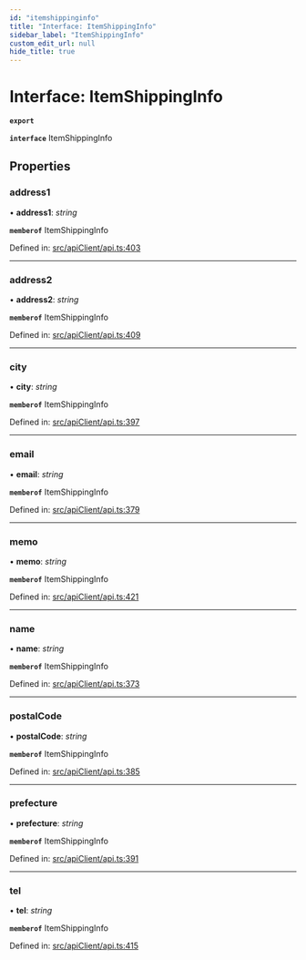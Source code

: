 ```yaml
---
id: "itemshippinginfo"
title: "Interface: ItemShippingInfo"
sidebar_label: "ItemShippingInfo"
custom_edit_url: null
hide_title: true
---
```


# Interface: ItemShippingInfo

**`export`** 

**`interface`** ItemShippingInfo

## Properties

### address1

• **address1**: *string*

**`memberof`** ItemShippingInfo

Defined in: [src/apiClient/api.ts:403](https://github.com/KyuzanInc/annapurna-sdk-js/blob/486b6ab/src/apiClient/api.ts#L403)

___

### address2

• **address2**: *string*

**`memberof`** ItemShippingInfo

Defined in: [src/apiClient/api.ts:409](https://github.com/KyuzanInc/annapurna-sdk-js/blob/486b6ab/src/apiClient/api.ts#L409)

___

### city

• **city**: *string*

**`memberof`** ItemShippingInfo

Defined in: [src/apiClient/api.ts:397](https://github.com/KyuzanInc/annapurna-sdk-js/blob/486b6ab/src/apiClient/api.ts#L397)

___

### email

• **email**: *string*

**`memberof`** ItemShippingInfo

Defined in: [src/apiClient/api.ts:379](https://github.com/KyuzanInc/annapurna-sdk-js/blob/486b6ab/src/apiClient/api.ts#L379)

___

### memo

• **memo**: *string*

**`memberof`** ItemShippingInfo

Defined in: [src/apiClient/api.ts:421](https://github.com/KyuzanInc/annapurna-sdk-js/blob/486b6ab/src/apiClient/api.ts#L421)

___

### name

• **name**: *string*

**`memberof`** ItemShippingInfo

Defined in: [src/apiClient/api.ts:373](https://github.com/KyuzanInc/annapurna-sdk-js/blob/486b6ab/src/apiClient/api.ts#L373)

___

### postalCode

• **postalCode**: *string*

**`memberof`** ItemShippingInfo

Defined in: [src/apiClient/api.ts:385](https://github.com/KyuzanInc/annapurna-sdk-js/blob/486b6ab/src/apiClient/api.ts#L385)

___

### prefecture

• **prefecture**: *string*

**`memberof`** ItemShippingInfo

Defined in: [src/apiClient/api.ts:391](https://github.com/KyuzanInc/annapurna-sdk-js/blob/486b6ab/src/apiClient/api.ts#L391)

___

### tel

• **tel**: *string*

**`memberof`** ItemShippingInfo

Defined in: [src/apiClient/api.ts:415](https://github.com/KyuzanInc/annapurna-sdk-js/blob/486b6ab/src/apiClient/api.ts#L415)
